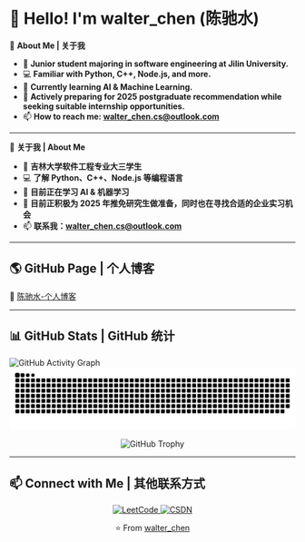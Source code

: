 # 👋 Hello! I'm walter_chen (陈驰水)  

🔭 **About Me | 关于我**  
- 🚀 **Junior student majoring in software engineering at Jilin University.**  
- 💻 **Familiar with Python, C++, Node.js, and more.**  
- 🌱 **Currently learning AI & Machine Learning.**
- 🎯 **Actively preparing for 2025 postgraduate recommendation while seeking suitable internship opportunities.**
- 📫 **How to reach me: [walter_chen.cs@outlook.com](mailto:walter_chen.cs@outlook.com)**  

---

🔭 **关于我 | About Me**  
- 🚀 **吉林大学软件工程专业大三学生**  
- 💻 **了解 Python、C++、Node.js 等编程语言**  
- 🌱 **目前正在学习 AI & 机器学习**
- 🎯 **目前正积极为 2025 年推免研究生做准备，同时也在寻找合适的企业实习机会**
- 📫 **联系我：[walter_chen.cs@outlook.com](mailto:walter_chen.cs@outlook.com)**
---

## 🌎 GitHub Page | 个人博客 
🔗 [陈驰水-个人博客](https://ChenChiShui.github.io/)  

---

## 📊 GitHub Stats | GitHub 统计

![GitHub Activity Graph](https://github-readme-activity-graph.vercel.app/graph?username=ChenChiShui&theme=github-dark)  
![GitHub Snake](https://github.com/ChenChiShui/ChenChiShui/blob/output/github-contribution-grid-snake.svg)  
<p align="center">
    <img src="https://github-profile-trophy.vercel.app/?username=ChenChiShui&theme=darkhub&column=2&title=Commits,Experience" alt="GitHub Trophy">
</p>

---
## 📫 Connect with Me | 其他联系方式

<p align="center">
    <a href="https://leetcode.cn/u/walter_chen/" target="_blank">
        <img src="https://img.shields.io/badge/LeetCode-orange?style=for-the-badge&logo=LeetCode&logoColor=white" alt="LeetCode">
    </a>
    <a href="https://blog.csdn.net/m0_72113406?spm=1000.2115.3001.5343" target="_blank">
        <img src="https://img.shields.io/badge/CSDN-red?style=for-the-badge&logo=C&logoColor=white" alt="CSDN">
    </a>
</p>
<p align="center">
    ⭐️ From <a href="https://github.com/ChenChiShui">walter_chen</a>
</p>
